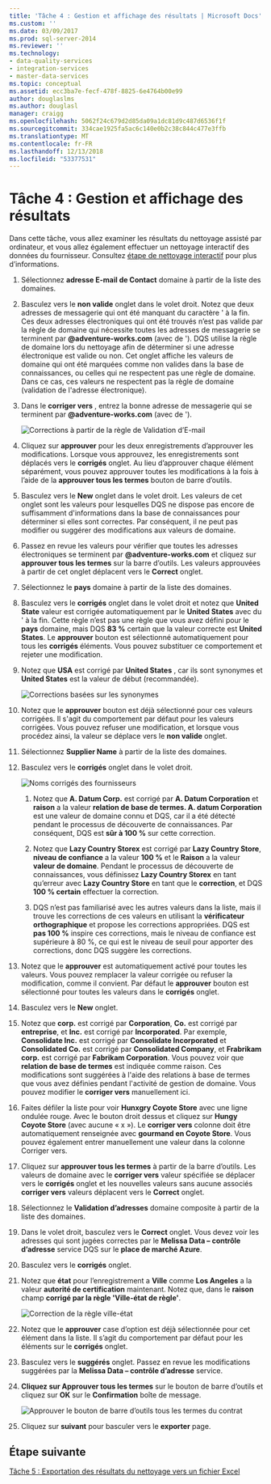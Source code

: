 ```yaml
---
title: 'Tâche 4 : Gestion et affichage des résultats | Microsoft Docs'
ms.custom: ''
ms.date: 03/09/2017
ms.prod: sql-server-2014
ms.reviewer: ''
ms.technology:
- data-quality-services
- integration-services
- master-data-services
ms.topic: conceptual
ms.assetid: ecc3ba7e-fecf-478f-8825-6e4764b00e99
author: douglaslms
ms.author: douglasl
manager: craigg
ms.openlocfilehash: 5062f24c679d2d85da09a1dc81d9c487d6536f1f
ms.sourcegitcommit: 334cae1925fa5ac6c140e0b2c38c844c477e3ffb
ms.translationtype: MT
ms.contentlocale: fr-FR
ms.lasthandoff: 12/13/2018
ms.locfileid: "53377531"
---
```

# <a name="task-4-manaing-and-viewing-results"></a>Tâche 4 : Gestion et affichage des résultats
  Dans cette tâche, vous allez examiner les résultats du nettoyage assisté par ordinateur, et vous allez également effectuer un nettoyage interactif des données du fournisseur. Consultez [étape de nettoyage interactif](https://msdn.microsoft.com/library/hh213061.aspx#Interactive) pour plus d’informations.  
  
1.  Sélectionnez **adresse E-mail de Contact** domaine à partir de la liste des domaines.  
  
2.  Basculez vers le **non valide** onglet dans le volet droit. Notez que deux adresses de messagerie qui ont été manquant du caractère ' à la fin. Ces deux adresses électroniques qui ont été trouvés n’est pas valide par la règle de domaine qui nécessite toutes les adresses de messagerie se terminent par **@adventure-works.com** (avec de '). DQS utilise la règle de domaine lors du nettoyage afin de déterminer si une adresse électronique est valide ou non. Cet onglet affiche les valeurs de domaine qui ont été marquées comme non valides dans la base de connaissances, ou celles qui ne respectent pas une règle de domaine. Dans ce cas, ces valeurs ne respectent pas la règle de domaine (validation de l'adresse électronique).  
  
3.  Dans le **corriger vers** , entrez la bonne adresse de messagerie qui se terminent par **@adventure-works.com** (avec de ').  
  
     ![Corrections à partir de la règle de Validation d’E-mail](../../2014/tutorials/media/et-managingandviewingresults-01.jpg "Corrections à partir de la règle de Validation d’E-mail")  
  
4.  Cliquez sur **approuver** pour les deux enregistrements d’approuver les modifications. Lorsque vous approuvez, les enregistrements sont déplacés vers le **corrigés** onglet. Au lieu d’approuver chaque élément séparément, vous pouvez approuver toutes les modifications à la fois à l’aide de la **approuver tous les termes** bouton de barre d’outils.  
  
5.  Basculez vers le **New** onglet dans le volet droit. Les valeurs de cet onglet sont les valeurs pour lesquelles DQS ne dispose pas encore de suffisamment d'informations dans la base de connaissances pour déterminer si elles sont correctes. Par conséquent, il ne peut pas modifier ou suggérer des modifications aux valeurs de domaine.  
  
6.  Passez en revue les valeurs pour vérifier que toutes les adresses électroniques se terminent par **@adventure-works.com** et cliquez sur **approuver tous les termes** sur la barre d’outils. Les valeurs approuvées à partir de cet onglet déplacent vers le **Correct** onglet.  
  
7.  Sélectionnez le **pays** domaine à partir de la liste des domaines.  
  
8.  Basculez vers le **corrigés** onglet dans le volet droit et notez que **United State** valeur est corrigée automatiquement par le **United States** avec du ' à la fin. Cette règle n’est pas une règle que vous avez défini pour le **pays** domaine, mais DQS **83 %** certain que la valeur correcte est **United States**. Le **approuver** bouton est sélectionné automatiquement pour tous les **corrigés** éléments. Vous pouvez substituer ce comportement et rejeter une modification.  
  
9. Notez que **USA** est corrigé par **United States** , car ils sont synonymes et **United States** est la valeur de début (recommandée).  
  
     ![Corrections basées sur les synonymes](../../2014/tutorials/media/et-managingandviewingresults-02.jpg "Corrections basées sur des synonymes")  
  
10. Notez que le **approuver** bouton est déjà sélectionné pour ces valeurs corrigées. Il s'agit du comportement par défaut pour les valeurs corrigées. Vous pouvez refuser une modification, et lorsque vous procédez ainsi, la valeur se déplace vers le **non valide** onglet.  
  
11. Sélectionnez **Supplier Name** à partir de la liste des domaines.  
  
12. Basculez vers le **corrigés** onglet dans le volet droit.  
  
     ![Noms corrigés des fournisseurs](../../2014/tutorials/media/et-managingandviewingresults-03.jpg "noms corrigés des fournisseurs")  
  
    1.  Notez que **A. Datum Corp.** est corrigé par **A. Datum Corporation** et **raison** a la valeur **relation de base de termes. A. datum Corporation** est une valeur de domaine connu et DQS, car il a été détecté pendant le processus de découverte de connaissances. Par conséquent, DQS est **sûr à 100 %** sur cette correction.  
  
    2.  Notez que **Lazy Country Storex** est corrigé par **Lazy Country Store**, **niveau de confiance** a la valeur **100 %** et le **Raison** a la valeur **valeur de domaine**. Pendant le processus de découverte de connaissances, vous définissez **Lazy Country Storex** en tant qu’erreur avec **Lazy Country Store** en tant que le **correction**, et DQS **100 % certain** effectuer la correction.  
  
    3.  DQS n’est pas familiarisé avec les autres valeurs dans la liste, mais il trouve les corrections de ces valeurs en utilisant la **vérificateur orthographique** et propose les corrections appropriées. DQS est **pas 100 %** inspire ces corrections, mais le niveau de confiance est supérieure à 80 %, ce qui est le niveau de seuil pour apporter des corrections, donc DQS suggère les corrections.  
  
13. Notez que le **approuver** est automatiquement activé pour toutes les valeurs. Vous pouvez remplacer la valeur corrigée ou refuser la modification, comme il convient. Par défaut le **approuver** bouton est sélectionné pour toutes les valeurs dans le **corrigés** onglet.  
  
14. Basculez vers le **New** onglet.  
  
15. Notez que **corp.** est corrigé par **Corporation**, **Co.** est corrigé par **entreprise**, et **Inc.** est corrigé par **Incorporated**. Par exemple, **Consolidate Inc.** est corrigé par **Consolidate Incorporated** et **Consolidated Co.** est corrigé par **Consolidated Company**, et **Frabrikam corp.** est corrigé par **Fabrikam Corporation**.  Vous pouvez voir que **relation de base de termes** est indiquée comme raison. Ces modifications sont suggérées à l'aide des relations à base de termes que vous avez définies pendant l'activité de gestion de domaine. Vous pouvez modifier le **corriger vers** manuellement ici.  
  
16. Faites défiler la liste pour voir **Hunxgry Coyote Store** avec une ligne ondulée rouge. Avec le bouton droit dessus et cliquez sur **Hungy Coyote Store** (avec aucune « x »). Le **corriger vers** colonne doit être automatiquement renseignée avec **gourmand en Coyote Store**. Vous pouvez également entrer manuellement une valeur dans la colonne Corriger vers.  
  
17. Cliquez sur **approuver tous les termes** à partir de la barre d’outils. Les valeurs de domaine avec le **corriger vers** valeur spécifiée se déplacer vers le **corrigés** onglet et les nouvelles valeurs sans aucune associés **corriger vers** valeurs déplacent vers le  **Correct** onglet.  
  
18. Sélectionnez le **Validation d’adresses** domaine composite à partir de la liste des domaines.  
  
19. Dans le volet droit, basculez vers le **Correct** onglet. Vous devez voir les adresses qui sont jugées correctes par le **Melissa Data – contrôle d’adresse** service DQS sur le **place de marché Azure**.  
  
20. Basculez vers le **corrigés** onglet.  
  
21. Notez que **état** pour l’enregistrement a **Ville** comme **Los Angeles** a la valeur **autorité de certification** maintenant. Notez que, dans le **raison** champ **corrigé par la règle 'Ville-état de règle'**.  
  
     ![Correction de la règle ville-état](../../2014/tutorials/media/et-managingandviewingresults-04.jpg "Correction de la règle ville-état")  
  
22. Notez que le **approuver** case d’option est déjà sélectionnée pour cet élément dans la liste. Il s’agit du comportement par défaut pour les éléments sur le **corrigés** onglet.  
  
23. Basculez vers le **suggérés** onglet. Passez en revue les modifications suggérées par la **Melissa Data – contrôle d’adresse** service.  
  
24. **Cliquez sur Approuver tous les termes** sur le bouton de barre d’outils et cliquez sur **OK** sur le **Confirmation** boîte de message.  
  
     ![Approuver le bouton de barre d’outils tous les termes du contrat](../../2014/tutorials/media/et-managingandviewingresults-05.jpg "approuver le bouton de barre d’outils tous les termes du contrat")  
  
25. Cliquez sur **suivant** pour basculer vers le **exporter** page.  
  
## <a name="next-step"></a>Étape suivante  
 [Tâche 5 : Exportation des résultats du nettoyage vers un fichier Excel](../../2014/tutorials/task-5-exporting-cleansing-results-to-an-excel-file.md)  
  
  
